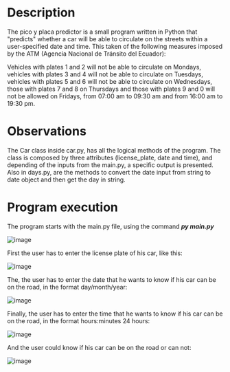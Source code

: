 # Description
The pico y placa predictor is a small program written in Python that "predicts" whether a car will be able to circulate on the streets within a user-specified date and time. This taken of the following measures imposed by the ATM (Agencia Nacional de Tránsito del Ecuador):

Vehicles with plates 1 and 2 will not be able to circulate on Mondays, vehicles with plates 3 and 4 will not be able to circulate on Tuesdays, vehicles with plates 5 and 6 will not be able to circulate on Wednesdays, those with plates 7 and 8 on Thursdays and those with plates 9 and 0 will not be allowed on Fridays, from 07:00 am to 09:30 am and from 16:00 am to 19:30 pm.

# Observations
The Car class inside car.py, has all the logical methods of the program. The class is composed by three attributes (license_plate, date and time), and depending of the inputs from the main.py, a specific output is presented. Also in days.py, are the methods to convert the date input from string to date object and then get the day in string.

# Program execution
The program starts with the main.py file, using the command ***py main.py***

![image](https://user-images.githubusercontent.com/69876673/114285830-b1a55c00-9a1f-11eb-8962-18668ecccbe5.png)

First the user has to enter the license plate of his car, like this:

![image](https://user-images.githubusercontent.com/69876673/114285859-f16c4380-9a1f-11eb-87a4-483ba3dd8441.png)

The, the user has to enter the date that he wants to know if his car can be on the road, in the format day/month/year:

![image](https://user-images.githubusercontent.com/69876673/114285904-4c9e3600-9a20-11eb-9642-03733470bc1e.png)

Finally, the user has to enter the time that he wants to know if his car can be on the road, in the format hours:minutes 24 hours:

![image](https://user-images.githubusercontent.com/69876673/114285925-853e0f80-9a20-11eb-89ee-9114e848f8ad.png)

And the user could know if his car can be on the road or can not:

![image](https://user-images.githubusercontent.com/69876673/114285952-a56dce80-9a20-11eb-8f66-a0a16a206f26.png)

